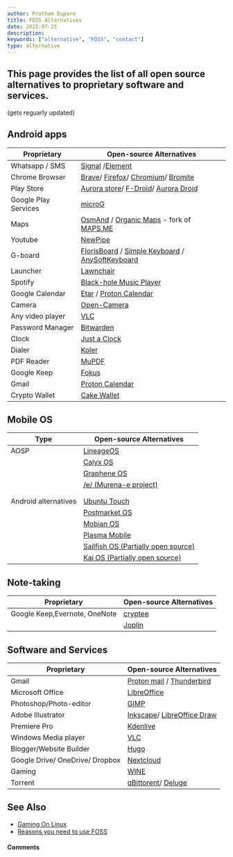 ```yaml
---
author: Pratham Dupare
title: FOSS Alternatives
date: 2022-07-25
description:
keywords: ["alternative", "FOSS", "contact"]
type: alternative
---
```

<h2>This page provides the list of all open source alternatives to proprietary software and services.</h2>

(gets reguarly updated)



## Android apps
| Proprietary       | Open-source Alternatives
| ---------------   | --------------- 
| Whatsapp / SMS      | [Signal](https://signal.org/) /[Element](https://element.io/)
| Chrome Browser    | [Brave](https://brave.com/)/ [Firefox](https://www.mozilla.org/)/ [Chromium](https://www.chromium.org/chromium-projects/)/ [Bromite](https://www.bromite.org/)
| Play Store        | [Aurora store](https://auroraoss.com/)/ [F-Droid](https://f-droid.org/)/ [Aurora Droid](https://auroraoss.com/)
| Google Play Services       | [microG](https://microg.org/)
| Maps       | [OsmAnd](https://f-droid.org/packages/net.osmand.plus/) / [Organic Maps](https://f-droid.org/en/packages/app.organicmaps/) - fork of [MAPS.ME](https://maps.me/)
| Youtube           | [NewPipe](https://newpipe.net/)
| G-board           | [FlorisBoard](https://github.com/florisboard/florisboard) / [Simple Keyboard](https://f-droid.org/en/packages/rkr.simplekeyboard.inputmethod/) / [AnySoftKeyboard](https://anysoftkeyboard.github.io/)
| Launcher          | [Lawnchair](https://f-droid.org/packages/ch.deletescape.lawnchair.plah/)
| Spotify           | [Black-hole Music Player](https://github.com/Sangwan5688/BlackHole/releases)
| Google Calendar   | [Etar](https://github.com/Etar-Group/Etar-Calendar) / [Proton Calendar]()
| Camera            | [Open-Camera](https://opencamera.org.uk/)
| Any video player  | [VLC](https://www.videolan.org/vlc/download-android.html)
| Password Manager  | [Bitwarden](https://bitwarden.com/download/)
| Clock             | [Just a Clock](https://codeberg.org/arthurooo38/just-a-clock)
| Dialer            | [Koler](https://github.com/Chooloo/koler)
| PDF Reader        | [MuPDF](https://f-droid.org/en/packages/com.artifex.mupdf.viewer.app/)
| Google Keep       | [Fokus](https://github.com/icabetong/fokus-android)
| Gmail             | [Proton Calendar](https://github.com/ProtonMail/proton-mail-android)
| Crypto Wallet     | [Cake Wallet](https://cakewallet.com/)

## Mobile OS
|  Type                     | Open-source Alternatives
| ---------------           | --------------- 
|  AOSP                     | [LineageOS](https://lineageos.org/)
|                           | [Calyx OS](https://calyxos.org/)
|                           | [Graphene OS](https://grapheneos.org/)
|                           | [/e/ (Murena-e project)](https://e.foundation/e-os/)
|                           | 
|                           | 
|  Android alternatives     | [Ubuntu Touch](https://ubuntu-touch.io/) 
|                           | [Postmarket OS](https://postmarketos.org/)
|                           | [Mobian OS](https://mobian-project.org/)
|                           | [Plasma Mobile](https://plasma-mobile.org/)
|                           | [Sailfish OS (Partially open source)](https://sailfishos.org/)
|                           | [Kai OS (Partially open source)](https://www.kaiostech.com/)

## Note-taking
| Proprietary                      | Open-source Alternatives
| ---------------                  | --------------- 
| Google Keep,Evernote, OneNote    | [cryptee](https://crypt.ee/)
|                                  | [Joplin](https://joplinapp.org/)

## Software and Services
| Proprietary              | Open-source Alternatives
| ---------------          | --------------- 
| Gmail                    | [Proton mail](https://proton.me/) / [Thunderbird](https://www.thunderbird.net/en-US/)
| Microsoft Office         | [LibreOffice](https://www.libreoffice.org/download/download/)
| Photoshop/Photo-editor   | [GIMP](https://www.gimp.org/)
| Adobe Illustrator        | [Inkscape](https://inkscape.org/)/ [LibreOffice Draw](https://www.libreoffice.org/discover/draw/)
| Premiere Pro             | [Kdenlive](https://kdenlive.org/en/download/)
| Windows Media player     | [VLC](https://www.videolan.org/)
| Blogger/Website Builder  | [Hugo](https://gohugo.io/)
| Google Drive/ OneDrive/ Dropbox    | [Nextcloud](https://nextcloud.com/)
| Gaming                   | [WINE](https://www.winehq.org/)
| Torrent                  | [qBittorent](https://www.qbittorrent.org/)/ [Deluge](https://deluge-torrent.org/)


## See Also 
- [Gaming On Linux](/posts/gaming-on-linux/)
- [Reasons you need to use FOSS](/posts/reasons-to-use-foss/)

#### Comments

<script src="https://utteranc.es/client.js"
        repo="prathamdupare/foss-page"
        issue-term="pathname"
        label="Comment"
        theme="github-light"
        crossorigin="anonymous"
        async>
</script>
